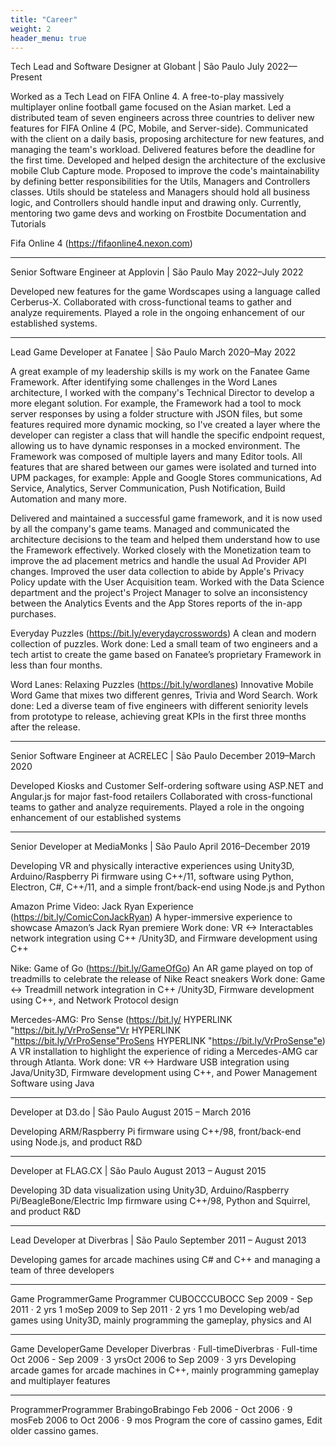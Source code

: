 ```yaml
---
title: "Career"
weight: 2
header_menu: true
---
```


Tech Lead and Software Designer at Globant | São Paulo 
July 2022—Present

Worked as a Tech Lead on FIFA Online 4. A free-to-play massively multiplayer online football game focused on the Asian market.
Led a distributed team of seven engineers across three countries to deliver new features for FIFA Online 4 (PC, Mobile, and Server-side).
Communicated with the client on a daily basis, proposing architecture for new features, and managing the team's workload. 
Delivered features before the deadline for the first time.
Developed and helped design the architecture of the exclusive mobile Club Capture mode.
Proposed to improve the code's maintainability by defining better responsibilities for the Utils, Managers and Controllers classes. Utils should be stateless and Managers should hold all business logic, and Controllers should handle input and drawing only.
Currently, mentoring two game devs and working on Frostbite Documentation and Tutorials

Fifa Online 4 (https://fifaonline4.nexon.com)

----

Senior Software Engineer at Applovin | São Paulo 
May 2022–July 2022

Developed new features for the game Wordscapes using a language called Cerberus-X.
Collaborated with cross-functional teams to gather and analyze requirements.
Played a role in the ongoing enhancement of our established systems.

----

Lead Game Developer at Fanatee | São Paulo 
March 2020–May 2022

A great example of my leadership skills is my work on the Fanatee Game Framework. After identifying some challenges in the Word Lanes architecture, I worked with the company's Technical Director to develop a more elegant solution. For example, the Framework had a tool to mock server responses by using a folder structure with JSON files, but some features required more dynamic mocking, so I've created a layer where the developer can register a class that will handle the specific endpoint request, allowing us to have dynamic responses in a mocked environment. The Framework was composed of multiple layers and many Editor tools. All features that are shared between our games were isolated and turned into UPM packages, for example: Apple and Google Stores communications, Ad Service, Analytics, Server Communication, Push Notification, Build Automation and many more.

Delivered and maintained a successful game framework, and it is now used by all the company's game teams. 
Managed and communicated the architecture decisions to the team and helped them understand how to use the Framework effectively.
Worked closely with the Monetization team to improve the ad placement metrics and handle the usual Ad Provider API changes.
Improved the user data collection to abide by Apple's Privacy Policy update with the User Acquisition team.
Worked with the Data Science department and the project's Project Manager to solve an inconsistency between the Analytics Events and the App Stores reports of the in-app purchases.

Everyday Puzzles (https://bit.ly/everydaycrosswords)
A clean and modern collection of puzzles.
Work done: Led a small team of two engineers and a tech artist to create the game based on Fanatee’s proprietary Framework in less than four months.

Word Lanes: Relaxing Puzzles (https://bit.ly/wordlanes)
Innovative Mobile Word Game that mixes two different genres, Trivia and Word Search.
Work done: Led a diverse team of five engineers with different seniority levels from prototype to release, achieving great KPIs in the first three months after the release.

----

Senior Software Engineer at ACRELEC | São Paulo 
December 2019–March 2020 

Developed Kiosks and Customer Self-ordering software using ASP.NET and Angular.js for major fast-food retailers
Collaborated with cross-functional teams to gather and analyze requirements.
Played a role in the ongoing enhancement of our established systems

----

Senior Developer at MediaMonks | São Paulo 
April 2016–December 2019

Developing VR and physically interactive experiences using Unity3D, Arduino/Raspberry Pi firmware using C++/11, software using Python, Electron, C#, C++/11, and a simple front/back-end using Node.js and Python

Amazon Prime Video: Jack Ryan Experience (https://bit.ly/ComicConJackRyan)
A hyper-immersive experience to showcase Amazon’s Jack Ryan premiere
Work done: VR <-> Interactables network integration using C++ /Unity3D, and Firmware development using C++

Nike: Game of Go (https://bit.ly/GameOfGo)
An AR game played on top of treadmills to celebrate the release of Nike React sneakers
Work done: Game <-> Treadmill network integration in C++ /Unity3D, Firmware development using C++, and Network Protocol design

Mercedes-AMG: Pro Sense (https://bit.ly/ HYPERLINK "https://bit.ly/VrProSense"Vr HYPERLINK "https://bit.ly/VrProSense"ProSens HYPERLINK "https://bit.ly/VrProSense"e)
A VR installation to highlight the experience of riding a Mercedes-AMG car through Atlanta.
Work done: VR <-> Hardware USB integration using Java/Unity3D, Firmware development using C++, and Power Management Software using Java

----

Developer at D3.do | São Paulo 
August 2015 – March 2016 

Developing ARM/Raspberry Pi firmware using C++/98, front/back-end using Node.js, and product R&D

----

Developer at FLAG.CX | São Paulo 
August 2013 – August 2015 

Developing 3D data visualization using Unity3D, Arduino/Raspberry Pi/BeagleBone/Electric Imp firmware using C++/98, Python and Squirrel, and product R&D

----

Lead Developer at Diverbras | São Paulo 
September 2011 – August 2013 

Developing games for arcade machines using C# and C++ and managing a team of three developers

----

Game ProgrammerGame Programmer
CUBOCCCUBOCC
Sep 2009 - Sep 2011 · 2 yrs 1 moSep 2009 to Sep 2011 · 2 yrs 1 mo
Developing web/ad games using Unity3D, mainly programming the gameplay, physics and AI

----

Game DeveloperGame Developer
Diverbras · Full-timeDiverbras · Full-time
Oct 2006 - Sep 2009 · 3 yrsOct 2006 to Sep 2009 · 3 yrs
Developing arcade games for arcade machines in C++, mainly programming gameplay and
multiplayer features

----

ProgrammerProgrammer
BrabingoBrabingo
Feb 2006 - Oct 2006 · 9 mosFeb 2006 to Oct 2006 · 9 mos
Program the core of cassino games, Edit older cassino games.